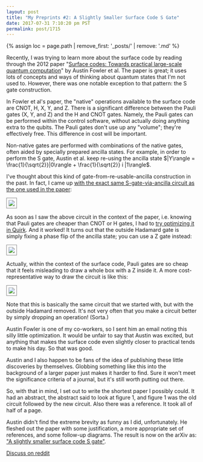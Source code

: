 ```yaml
---
layout: post
title: "My Preprints #2: A Slightly Smaller Surface Code S Gate"
date: 2017-07-31 7:10:20 pm PST
permalink: post/1715
---
```


{% assign loc = page.path | remove_first: '_posts/' | remove: '.md' %}

Recently, I was trying to learn more about the surface code by reading through the 2012 paper "[Surface codes: Towards practical large-scale quantum computation](https://arxiv.org/abs/1208.0928)" by Austin Fowler et al.
The paper is great; it uses lots of concepts and ways of thinking about quantum states that I'm not used to.
However, there was one notable exception to that pattern: the S gate construction.

In Fowler et al's paper, the "native" operations available to the surface code are CNOT, H, X, Y, and Z.
There is a significant difference between the Pauli gates (X, Y, and Z) and the H and CNOT gates.
Namely, the Pauli gates can be performed within the control software, without actually doing anything extra to the qubits.
The Pauli gates don't use up any "volume"; they're effectively free.
This difference in cost will be important.

Non-native gates are performed with combinations of the native gates, often aided by specially prepared ancilla states.
For example, in order to perform the S gate, Austin et al. keep re-using the ancilla state $|Y\rangle = \frac{1}{\sqrt{2}}|0\rangle + \frac{1}{\sqrt{2}} i |1\rangle$.

I've thought about this kind of gate-from-re-usable-ancilla construction in the past.
In fact, I came up [with the exact same S-gate-via-ancilla circuit as the one used in the paper](/post/1622):

<img style="max-width:100%; border:1px solid gray; padding: 5px;" src="/assets/{{ loc }}/old-s-gate.png"/>

As soon as I saw the above circuit in the context of the paper, i.e. knowing that Pauli gates are cheaper than CNOT or H gates, I had to [try optimizing it in Quirk](/quirk#circuit=%7B%22cols%22%3A%5B%5B%22X%5E-%C2%BD%22%2C1%2C%22H%22%5D%2C%5B1%2C1%2C%22%E2%80%A2%22%2C%22X%22%5D%2C%5B%22%E2%80%A6%22%2C1%2C%22%E2%80%A6%22%5D%2C%5B1%2C1%2C%22Amps2%22%5D%2C%5B%22Bloch%22%5D%2C%5B%22X%22%2C1%2C%22%E2%80%A2%22%5D%2C%5B%22H%22%5D%2C%5B%22X%22%2C1%2C%22%E2%80%A2%22%5D%2C%5B%22H%22%5D%2C%5B%22Bloch%22%2C1%2C%22Amps2%22%5D%5D%7D).
And it worked!
It turns out that the outside Hadamard gate is simply fixing a phase flip of the ancilla state; you can use a Z gate instead:

<img style="max-width:100%; border:1px solid gray; padding: 5px;" src="/assets/{{ loc }}/new-s-gate.png"/>

Actually, within the context of the surface code, Pauli gates are so cheap that it feels misleading to draw a whole box with a Z inside it.
A more cost-representative way to draw the circuit is like this:

<img style="max-width:100%; border:1px solid gray; padding: 5px;" src="/assets/{{ loc }}/new-s-gate-compact.png"/>

Note that this is basically the same circuit that we started with, but with the outside Hadamard removed.
It's not very often that you make a circuit better by simply dropping an operation!
(Sorta.)

Austin Fowler is one of my co-workers, so I sent him an email noting this silly little optimization.
It would be unfair to say that Austin was excited, but anything that makes the surface code even slightly closer to practical tends to make his day.
So that was good.

Austin and I also happen to be fans of the idea of publishing these little discoveries by themselves.
Globbing something like this into the background of a larger paper just makes it harder to find.
Sure it won't meet the significance criteria of a journal, but it's still worth putting out there.

So, with that in mind, I set out to write the shortest paper I possibly could.
It had an abstract, the abstract said to look at figure 1, and figure 1 was the old circuit followed by the new circuit.
Also there was a reference.
It took all of half of a page.

Austin didn't find the extreme brevity as funny as I did, unfortunately.
He fleshed out the paper with some justification, a more appropriate set of references, and some follow-up diagrams.
The result is now on the arXiv as: ["A slightly smaller surface code S gate"](https://arxiv.org/abs/1708.00054).

[Discuss on reddit](https://www.reddit.com/r/algassert/comments/6s1pcs/comment_thread_my_second_paper_a_slightly_smaller/)
